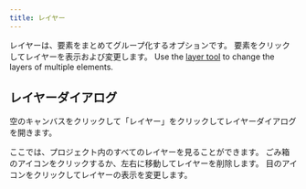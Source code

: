 ```yaml
---
title: レイヤー
---
```


レイヤーは、要素をまとめてグループ化するオプションです。 要素をクリックしてレイヤーを表示および変更します。 Use the [layer tool](../tools/layer) to change the layers of multiple elements.

## レイヤーダイアログ

空のキャンバスをクリックして「レイヤー」をクリックしてレイヤーダイアログを開きます。

ここでは、プロジェクト内のすべてのレイヤーを見ることができます。
ごみ箱のアイコンをクリックするか、左右に移動してレイヤーを削除します。
目のアイコンをクリックしてレイヤーの表示を変更します。

